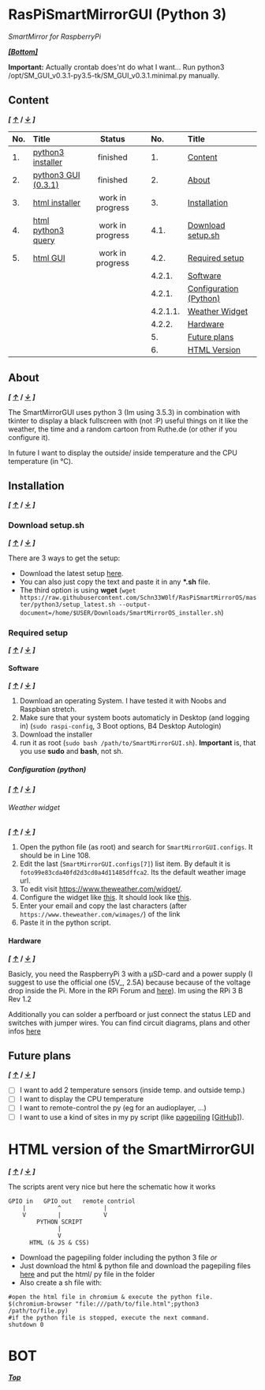 # RasPiSmartMirrorGUI (Python 3)
_SmartMirror for RaspberryPi_

[_**\[Bottom\]**_](#bot)

**Important:** Actually crontab does'nt do what I want... Run python3 /opt/SM_GUI_v0.3.1-py3.5-tk/SM_GUI_v0.3.1.minimal.py manually.
## Content
**_\[ [&uarr;](#top)_ / _[&darr;](#bot) \]_**

| No. | Title | Status |                                            | No. | Title |
| :--- | :--- | :---: | --- | :--- | :--- |
| 1. | [python3 installer](python3/setup_latest.sh) | finished |    | 1. | [Content](#content) |
| 2. | [python3 GUI (0.3.1)](python3/SM_GUI_v0.3.1.minimal.py) | finished | | 2. | [About](#about) |
| 3. | [html installer]() | work in progress |                      | 3. | [Installation](#installation) |
| 4. | [html python3 query]() | work in progress |                  | 4.1. | [Download setup.sh](#download-setupsh) |
| 5. | [html GUI]() | work in progress |                            | 4.2. | [Required setup](#required-setup) |
| | | |                                                             | 4.2.1. | [Software](#software) |
| | | |                                                             | 4.2.1. | [Configuration (Python)](#configuration-python) |
| | | |                                                             | 4.2.1.1. | [Weather Widget](#weather-widget) |
| | | |                                                             | 4.2.2. | [Hardware](#hardware) |
| | | |                                                             | 5. | [Future plans](#future-plans) |
| | | |                                                             | 6. | [HTML Version](#html-version-of-the-smartmirrorgui) |
## About
**_\[ [&uarr;](#top)_ / _[&darr;](#bot) \]_**

The SmartMirrorGUI uses python 3 (Im using 3.5.3) in combination with tkinter to display a black fullscreen with (not :P) useful things on it like the weather, the time and a random cartoon from Ruthe.de (or other if you configure it).

In future I want to display the outside/ inside temperature and the CPU temperature (in °C).
## Installation
**_\[ [&uarr;](#top)_ / _[&darr;](#bot) \]_**

### Download setup.sh
**_\[ [&uarr;](#top)_ / _[&darr;](#bot) \]_**

There are 3 ways to get the setup:
- Download the latest setup [here](python3/setup_latest.sh).
- You can also just copy the text and paste it in any **\*.sh** file.
- The third option is using **wget** (`wget https://raw.githubusercontent.com/Schn33W0lf/RasPiSmartMirrorOS/master/python3/setup_latest.sh --output-document=/home/$USER/Downloads/SmartMirrorOS_installer.sh`)
### Required setup
**_\[ [&uarr;](#top)_ / _[&darr;](#bot) \]_**

#### Software
**_\[ [&uarr;](#top)_ / _[&darr;](#bot) \]_**

1. Download an operating System. I have tested it with Noobs and Raspbian stretch.
2. Make sure that your system boots automaticly in Desktop (and logging in) (`sudo raspi-config`, 3 Boot options, B4 Desktop Autologin)
3. Download the installer
4. run it as root (`sudo bash /path/to/SmartMirrorGUI.sh`). **Important** is, that you use **sudo** and **bash**, not sh.
##### Configuration (python)
**_\[ [&uarr;](#top)_ / _[&darr;](#bot) \]_**

###### Weather widget
**_\[ [&uarr;](#top)_ / _[&darr;](#bot) \]_**

1. Open the python file (as root) and search for `SmartMirrorGUI.configs`. It should be in Line 108.
2. Edit the last (`SmartMirrorGUI.configs[7]`) list item. By default it is `foto99e83cda40fd2d3cd0a4d11485dffca2`. Its the default weather image url.
3. To edit visit https://www.theweather.com/widget/.
4. Configure the widget like [this](python3/examples/SmartMirror_weather_example_config.png). It should look like [this](python3/examples/SmartMirror_weather_example.png).
5. Enter your email and copy the last characters (after `https://www.theweather.com/wimages/`) of the link
6. Paste it in the python script.
#### Hardware
**_\[ [&uarr;](#top)_ / _[&darr;](#bot) \]_**

Basicly, you need the RaspberryPi 3 with a µSD-card and a power supply (I suggest to use the official one (5V_, 2.5A) because because of the voltage drop inside the Pi. More in the RPi Forum and [here](https://www.raspberrypi.org/documentation/hardware/raspberrypi/power/README.md)). Im using the RPi 3 B Rev 1.2

Additionally you can solder a perfboard or just connect the status LED and switches with jumper wires. You can find circuit diagrams, plans and other infos [here](hardware)
## Future plans
**_\[ [&uarr;](#top)_ / _[&darr;](#bot) \]_**

- [ ] I want to add 2 temperature sensors (inside temp. and outside temp.)
- [ ] I want to display the CPU temperature
- [ ] I want to remote-control the py (eg for an audioplayer, ...)
- [ ] I want to use a kind of sites in my py script (like [pagepiling](https://alvarotrigo.com/pagePiling/) [\[GitHub\]](https://github.com/alvarotrigo/pagePiling.js)).

# HTML version of the SmartMirrorGUI
**_\[ [&uarr;](#top)_ / _[&darr;](#bot) \]_**

The scripts arent very nice but here the schematic how it works
```
GPIO in   GPIO out   remote contriol
    |         ^            |
    V         |            V
        PYTHON SCRIPT
              |
              V
      HTML (& JS & CSS)
```
- Download the pagepiling folder including the python 3 file _or_
- Just download the html & python file and download the pagepiling files [here](https://github.com/alvarotrigo/pagePiling.js) and put the html/ py file in the folder
- Also create a sh file with:
```
#open the html file in chromium & execute the python file.
$(chromium-browser "file:///path/to/file.html";python3 /path/to/file.py)
#if the python file is stopped, execute the next command.
shutdown 0
```
# BOT
[_**Top**_](#top)

